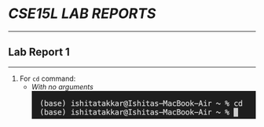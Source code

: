 # *CSE15L LAB REPORTS*
***
## **Lab Report 1** 
***
1. For `cd` command:
   * *With no arguments*
     ![Image](IMG1.png)

